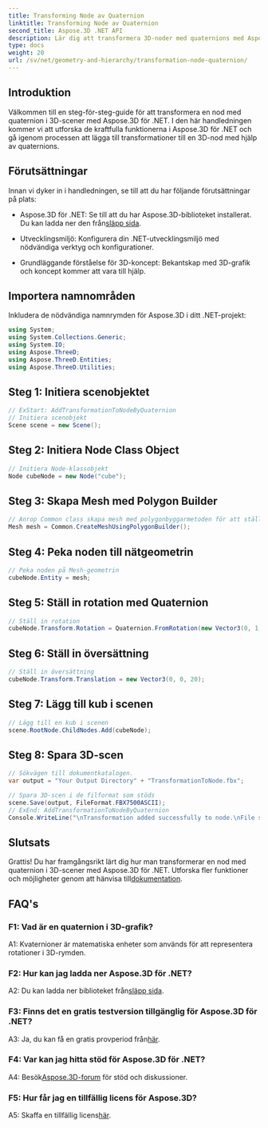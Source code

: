 ```yaml
---
title: Transforming Node av Quaternion
linktitle: Transforming Node av Quaternion
second_title: Aspose.3D .NET API
description: Lär dig att transformera 3D-noder med quaternions med Aspose.3D för .NET. Steg-för-steg-guide för nybörjare.
type: docs
weight: 20
url: /sv/net/geometry-and-hierarchy/transformation-node-quaternion/
---
```

## Introduktion

Välkommen till en steg-för-steg-guide för att transformera en nod med quaternion i 3D-scener med Aspose.3D för .NET. I den här handledningen kommer vi att utforska de kraftfulla funktionerna i Aspose.3D för .NET och gå igenom processen att lägga till transformationer till en 3D-nod med hjälp av quaternions.

## Förutsättningar

Innan vi dyker in i handledningen, se till att du har följande förutsättningar på plats:

-  Aspose.3D för .NET: Se till att du har Aspose.3D-biblioteket installerat. Du kan ladda ner den från[släpp sida](https://releases.aspose.com/3d/net/).

- Utvecklingsmiljö: Konfigurera din .NET-utvecklingsmiljö med nödvändiga verktyg och konfigurationer.

- Grundläggande förståelse för 3D-koncept: Bekantskap med 3D-grafik och koncept kommer att vara till hjälp.

## Importera namnområden

Inkludera de nödvändiga namnrymden för Aspose.3D i ditt .NET-projekt:

```csharp
using System;
using System.Collections.Generic;
using System.IO;
using Aspose.ThreeD;
using Aspose.ThreeD.Entities;
using Aspose.ThreeD.Utilities;
```

## Steg 1: Initiera scenobjektet

```csharp
// ExStart: AddTransformationToNodeByQuaternion
// Initiera scenobjekt
Scene scene = new Scene();
```

## Steg 2: Initiera Node Class Object

```csharp
// Initiera Node-klassobjekt
Node cubeNode = new Node("cube");
```

## Steg 3: Skapa Mesh med Polygon Builder

```csharp
// Anrop Common class skapa mesh med polygonbyggarmetoden för att ställa in mesh-instans
Mesh mesh = Common.CreateMeshUsingPolygonBuilder();
```

## Steg 4: Peka noden till nätgeometrin

```csharp
// Peka noden på Mesh-geometrin
cubeNode.Entity = mesh;
```

## Steg 5: Ställ in rotation med Quaternion

```csharp
// Ställ in rotation
cubeNode.Transform.Rotation = Quaternion.FromRotation(new Vector3(0, 1, 0), new Vector3(0.3, 0.5, 0.1));            
```

## Steg 6: Ställ in översättning

```csharp
// Ställ in översättning
cubeNode.Transform.Translation = new Vector3(0, 0, 20);            
```

## Steg 7: Lägg till kub i scenen

```csharp
// Lägg till en kub i scenen
scene.RootNode.ChildNodes.Add(cubeNode);
```

## Steg 8: Spara 3D-scen

```csharp
// Sökvägen till dokumentkatalogen.
var output = "Your Output Directory" + "TransformationToNode.fbx";

// Spara 3D-scen i de filformat som stöds
scene.Save(output, FileFormat.FBX7500ASCII);
// ExEnd: AddTransformationToNodeByQuaternion
Console.WriteLine("\nTransformation added successfully to node.\nFile saved at " + output);
```

## Slutsats

 Grattis! Du har framgångsrikt lärt dig hur man transformerar en nod med quaternion i 3D-scener med Aspose.3D för .NET. Utforska fler funktioner och möjligheter genom att hänvisa till[dokumentation](https://reference.aspose.com/3d/net/).

## FAQ's

### F1: Vad är en quaternion i 3D-grafik?

A1: Kvaternioner är matematiska enheter som används för att representera rotationer i 3D-rymden.

### F2: Hur kan jag ladda ner Aspose.3D för .NET?

 A2: Du kan ladda ner biblioteket från[släpp sida](https://releases.aspose.com/3d/net/).

### F3: Finns det en gratis testversion tillgänglig för Aspose.3D för .NET?

 A3: Ja, du kan få en gratis provperiod från[här](https://releases.aspose.com/).

### F4: Var kan jag hitta stöd för Aspose.3D för .NET?

 A4: Besök[Aspose.3D-forum](https://forum.aspose.com/c/3d/18) för stöd och diskussioner.

### F5: Hur får jag en tillfällig licens för Aspose.3D?

 A5: Skaffa en tillfällig licens[här](https://purchase.aspose.com/temporary-license/).
